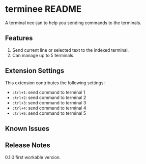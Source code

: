 # terminee README

A terminal nee-jan to help you sending commands to the terminals.

## Features

1. Send current line or selected text to the indexed terminal.
2. Can manage up to 5 terminals.


## Extension Settings

This extension contributes the following settings:

* `ctrl+1`: send command to terminal 1
* `ctrl+2`: send command to terminal 2
* `ctrl+3`: send command to terminal 3
* `ctrl+4`: send command to terminal 4
* `ctrl+5`: send command to terminal 5

## Known Issues


## Release Notes

0.1.0   first workable version.
